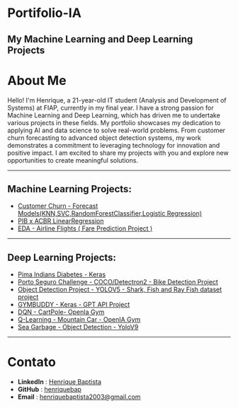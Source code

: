 # Portifolio-IA
My Machine Learning and Deep Learning Projects
---
# About Me
Hello! I'm Henrique, a 21-year-old IT student (Analysis and Development of Systems) at FIAP, currently in my final year. I have a strong passion for Machine Learning and Deep Learning, which has driven me to undertake various projects in these fields. My portfolio showcases my dedication to applying AI and data science to solve real-world problems. From customer churn forecasting to advanced object detection systems, my work demonstrates a commitment to leveraging technology for innovation and positive impact. I am excited to share my projects with you and explore new opportunities to create meaningful solutions.

---
## Machine Learning Projects:
- [Customer Churn - Forecast Models(KNN,SVC,RandomForestClassifier,Logistic Regression)](https://github.com/henriquebap/Machine_Learning_HB/blob/main/chekpoint2/ExercicioClassificacaoAula.ipynb)
- [PIB x ACBR LinearRegression](https://github.com/henriquebap/Machine_Learning_HB/blob/main/chekpoint2/PIBxACBR_LinearRegression.ipynb)
- [EDA - Airline Flights ( Fare Prediction Project )](https://github.com/henriquebap/Machine_Learning_HB/tree/main/EDA%20-%20AIrline%20Fare%20%2B%20Model%20Training)

---
## Deep Learning Projects:
- [Pima Indians Diabetes - Keras](https://github.com/henriquebap/Machine_Learning_HB/tree/main/Keras)
- [Porto Seguro Challenge - COCO/Detectron2 - Bike Detection Project](https://github.com/henriquebap/R-CNN-OD-Sprint)
- [Object Detection Project - YOLOV5 - Shark, Fish and Ray Fish dataset project](https://github.com/henriquebap/YoloV5-Shark-Detection)
- [GYMBUDDY - Keras - GPT API Project](https://github.com/henriquebap/GYMBUDDY-IA)
- [DQN - CartPole- OpenIa Gym](https://github.com/henriquebap/Machine_Learning_HB/blob/main/Deep%20Q-Learning/CartPole-DQN.ipynb)
- [Q-Learning - Mountain Car - OpenIA Gym](https://github.com/henriquebap/Machine_Learning_HB/blob/main/Mountain-Car-Gym-Q-Learning.ipynb)
- [Sea Garbage - Object Detection - YoloV9](https://github.com/henriquebap/Blue-Clean-YoloV9/tree/main)


---
# Contato
- **LinkedIn** : [Henrique Baptista](https://www.linkedin.com/in/henrique-baptista777/)
- **GitHub** : [henriquebap](https://github.com/henriquebap)
- **Email** : [henriquebaptista2003@gmail.com](mailto:henriquebaptista2003@gmail.com)
